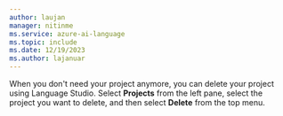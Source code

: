 ```yaml
---
author: laujan
manager: nitinme
ms.service: azure-ai-language
ms.topic: include
ms.date: 12/19/2023
ms.author: lajanuar
---
```


 When you don't need your project anymore, you can delete your project using Language Studio. Select **Projects** from the left pane, select the project you want to delete, and then select **Delete** from the top menu.
